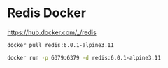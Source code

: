 # Redis Docker

<https://hub.docker.com/_/redis>

```bash
docker pull redis:6.0.1-alpine3.11
```

```bash
docker run -p 6379:6379 -d redis:6.0.1-alpine3.11
```
